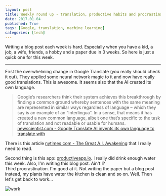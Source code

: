 ```yaml
---
layout: post
title: Weekly round up - translation, productive habits and procrastination
date: 2017.01.04
published: True
tags: [Google, translation, machine learning]
categories: [tech]
---
```


Writing a blog post each week is hard. Especially when you have a kid, a job, a wife, friends, a hobby and a paper due in 3 weeks. So here is just a quick one for this week.  

---

First the overwhelming change in Google Translate (you really should check it out). They applied some neural network magic to it and now have really good translations. This is awesome. It seems also that the AI created its own language.  

> Google’s researchers think their system achieves this breakthrough by finding a common ground whereby sentences with the same meaning are represented in similar ways regardless of language – which they say is an example of an “interlingua”. In a sense, that means it has created a new common language, albeit one that’s specific to the task of translation and not readable or usable for humans.  
> [newscientist.com - Google Translate AI invents its own language to translate with](https://www.newscientist.com/article/2114748-google-translate-ai-invents-its-own-language-to-translate-with/)  

There is this article [nytimes.com - The Great A.I. Awakening](https://www.nytimes.com/2016/12/14/magazine/the-great-ai-awakening.html?_r=1) that I really need to read.  

Second thing is this app: [productiveapp.io](https://productiveapp.io/). I really did drink enough water this week. Also, I'm writing this blog post. Ain't I?  
Third procrastination. I'm good at it. Not writing the paper but a blog post instead, my plants have water the kitchen is clean and so on. Well. Then let's get back to work…

![work](https://i.giphy.com/heK9M5vuUcloY.gif)  





